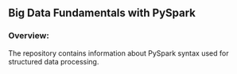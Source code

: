 ## Big Data Fundamentals with PySpark

### Overview:

The repository contains information about PySpark syntax used for structured data processing.

